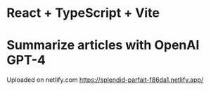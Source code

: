 # React + TypeScript + Vite

# Summarize articles with OpenAI GPT-4

Uploaded on netlify.com  https://splendid-parfait-f86da1.netlify.app/
